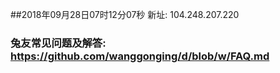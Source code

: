 ##2018年09月28日07时12分07秒 新址: 104.248.207.220
### 兔友常见问题及解答: https://github.com/wanggonging/d/blob/w/FAQ.md
